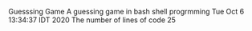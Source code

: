 Guesssing Game
A guessing game in bash shell progrmming
Tue Oct  6 13:34:37 IDT 2020
The number of lines of code 25
